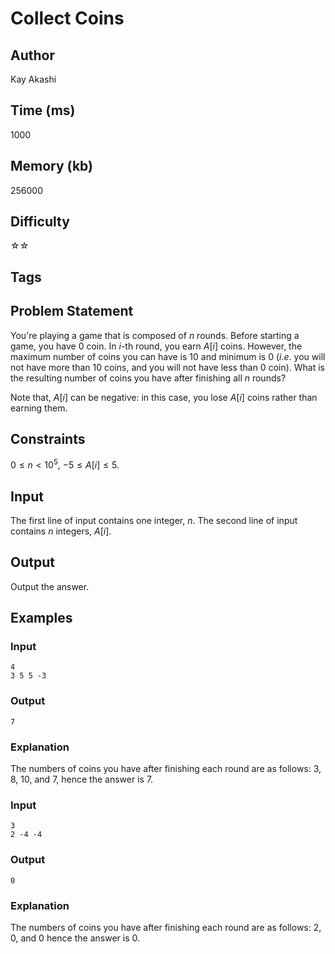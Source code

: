 # Collect Coins

## Author

Kay Akashi

## Time (ms)

1000

## Memory (kb)

256000

## Difficulty

☆☆

## Tags

## Problem Statement 

You're playing a game that is composed of $n$ rounds. Before starting a game, you have $0$ coin. In $i$-th round, you earn $A[i]$ coins. However, the maximum number of coins you can have is $10$ and minimum is $0$ ($i.e.$ you will not have more than $10$ coins, and you will not have less than $0$ coin). What is the resulting number of coins you have after finishing all $n$ rounds?

Note that, $A[i]$ can be negative: in this case, you lose $A[i]$ coins rather than earning them.

## Constraints

$0 \leq n \lt 10^{5}$, $-5 \leq A[i] \leq 5$.

## Input

The first line of input contains one integer, $n$.
The second line of input contains $n$ integers, $A[i]$.

## Output

Output the answer.

## Examples

### Input

```
4
3 5 5 -3
```

### Output

```
7
```

### Explanation

The numbers of coins you have after finishing each round are as follows: $3$, $8$, $10$, and $7$, hence the answer is $7$.

### Input

```
3
2 -4 -4
```

### Output
```
0
```

### Explanation

The numbers of coins you have after finishing each round are as follows: $2$, $0$, and $0$ hence the answer is $0$.